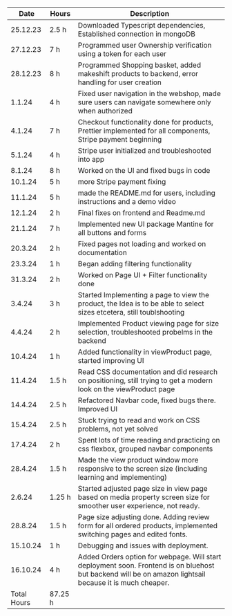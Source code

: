 | Date        | Hours   | Description                                                                                                                                              |
| ----------- | ------- | -------------------------------------------------------------------------------------------------------------------------------------------------------- |
| 25.12.23    | 2.5 h   | Downloaded Typescript dependencies, Established connection in mongoDB                                                                                    |
| 27.12.23    | 7 h     | Programmed user Ownership verification using a token for each user                                                                                       |
| 28.12.23    | 8 h     | Programmed Shopping basket, added makeshift products to backend, error handling for user creation                                                        |
| 1.1.24      | 4 h     | Fixed user navigation in the webshop, made sure users can navigate somewhere only when authorized                                                        |
| 4.1.24      | 7 h     | Checkout functionality done for products, Prettier implemented for all components, Stripe payment beginning                                              |
| 5.1.24      | 4 h     | Stripe user initialized and troubleshooted into app                                                                                                      |
| 8.1.24      | 8 h     | Worked on the UI and fixed bugs in code                                                                                                                  |
| 10.1.24     | 5 h     | more Stripe payment fixing                                                                                                                               |
| 11.1.24     | 5 h     | made the README.md for users, including instructions and a demo video                                                                                    |
| 12.1.24     | 2 h     | Final fixes on frontend and Readme.md                                                                                                                    |
| 21.1.24     | 7 h     | Implemented new UI package Mantine for all buttons and forms                                                                                             |
| 20.3.24     | 2 h     | Fixed pages not loading and worked on documentation                                                                                                      |
| 23.3.24     | 1 h     | Began adding filtering functionality                                                                                                                     |
| 31.3.24     | 2 h     | Worked on Page UI + Filter functionality done                                                                                                            |
| 3.4.24      | 3 h     | Started Implementing a page to view the product, the Idea is to be able to select sizes etcetera, still toublshooting                                    |
| 4.4.24      | 2 h     | Implemented Product viewing page for size selection, troubleshooted probelms in the backend                                                              |
| 10.4.24     | 1 h     | Added functionality in viewProduct page, started improving UI                                                                                            |
| 11.4.24     | 1.5 h   | Read CSS documentation and did research on positioning, still trying to get a modern look on the viewProduct page                                        |
| 14.4.24     | 2.5 h   | Refactored Navbar code, fixed bugs there. Improved UI                                                                                                    |
| 15.4.24     | 2.5 h   | Stuck trying to read and work on CSS problems, not yet solved                                                                                            |
| 17.4.24     | 2 h     | Spent lots of time reading and practicing on css flexbox, grouped navbar components                                                                      |
| 28.4.24     | 1.5 h   | Made the view product window more responsive to the screen size (including learning and implementing)                                                    |
| 2.6.24      | 1.25 h  | Started adjusted page size in view page based on media property screen size for smoother user experience, not ready.                                     |
| 28.8.24     | 1.5 h   | Page size adjusting done. Adding review form for all ordered products, implemented switching pages and edited fonts.                                     |
| 15.10.24    | 1 h     | Debugging and issues with deployment.                                                                                                                    |
| 16.10.24    | 4 h     | Added Orders option for webpage. Will start deployment soon. Frontend is on bluehost but backend will be on amazon lightsail because it is much cheaper. |
| Total Hours | 87.25 h |
